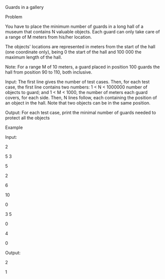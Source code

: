 Guards in a gallery

Problem

You have to place the minimum number of guards in a long hall of a museum that contains N valuable objects. Each guard can only take care of a range of M meters from his/her location.

The objects' locations are represented in meters from the start of the hall (one coordinate only), being 0 the start of the hall and 100 000 the maximum length of the hall.

Note: For a range M of 10 meters, a guard placed in position 100 guards the hall from position 90 to 110, both inclusive.

Input: The first line gives the number of test cases. Then, for each test case, the first line contains two numbers: 1 < N < 1000000 number of objects to guard; and 1 < M < 1000, the number of meters each guard covers, for each side. Then, N lines follow, each containing the position of an object in the hall. Note that two objects can be in the same position.

Output: For each test case, print the minimal number of guards needed to protect all the objects

Example

Input:

2

5 3

5

2

6

10

0

3 5

0

4

0

Output:

2

1
